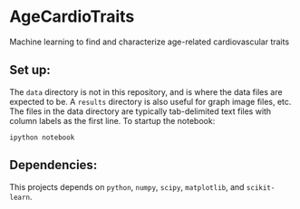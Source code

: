 # AgeCardioTraits
Machine learning to find and characterize age-related cardiovascular traits

## Set up:
The `data` directory is not in this repository, and is where the data files are expected to be.
A `results` directory is also useful for graph image files, etc.
The files in the data directory are typically tab-delimited text files with column labels as the first line.
To startup the notebook:

    ipython notebook

## Dependencies:
This projects depends on `python`, `numpy`, `scipy`, `matplotlib`, and `scikit-learn`.
